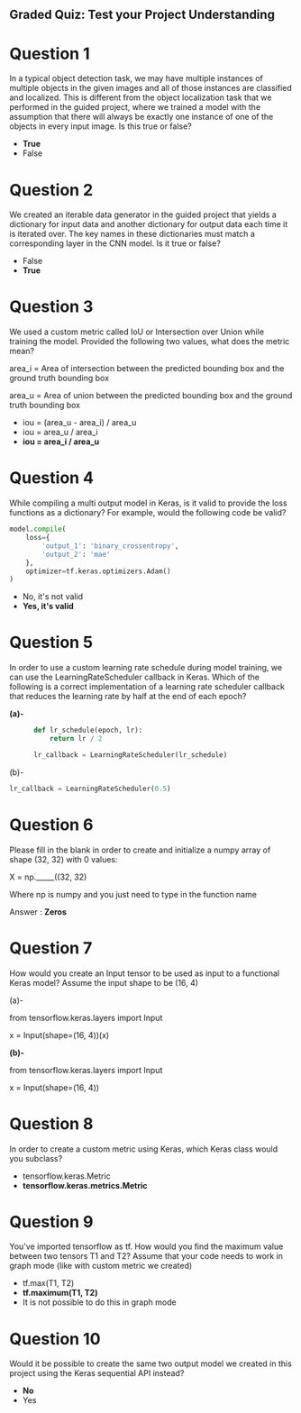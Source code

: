 ## Graded Quiz: Test your Project Understanding

# Question 1
In a typical object detection task, we may have multiple instances of multiple objects in the given images and all of those instances are classified and localized. This is different from the object localization task that we performed in the guided project, where we trained a model with the assumption that there will always be exactly one instance of one of the objects in every input image. Is this true or false?
* <b>True</b>
* False

# Question 2
We created an iterable data generator in the guided project that yields a dictionary for input data and another dictionary for output data each time it is iterated over. The key names in these dictionaries must match a corresponding layer in the CNN model. Is it true or false?
* False
* <b>True</b>

# Question 3
We used a custom metric called IoU or Intersection over Union while training the model. Provided the following two values, what does the metric mean?

area_i = Area of intersection between the predicted bounding box and the ground truth bounding box

area_u = Area of union between the predicted bounding box and the ground truth bounding box


* iou = (area_u - area_i) / area_u
* iou = area_u / area_i
* <b> iou = area_i / area_u </b>

# Question 4
While compiling a multi output model in Keras, is it valid to provide the loss functions as a dictionary? For example, would the following code be valid?
```python
model.compile(
    loss={
        'output_1': 'binary_crossentropy',
        'output_2': 'mae'
    },
    optimizer=tf.keras.optimizers.Adam()
)
```

* No, it's not valid
* <b> Yes, it's valid </b>

# Question 5
In order to use a custom learning rate schedule during model training, we can use the LearningRateScheduler callback in Keras. Which of the following is a correct implementation of a learning rate scheduler callback that reduces the learning rate by half at the end of each epoch?

<b>(a)-</b>
```python
      def lr_schedule(epoch, lr):
          return lr / 2

      lr_callback = LearningRateScheduler(lr_schedule)
```

(b)-
```python
lr_callback = LearningRateScheduler(0.5)
```

# Question 6
Please fill in the blank in order to create and initialize a numpy array of shape (32, 32) with 0 values:

X = np._____((32, 32)

Where np is numpy and you just need to type in the function name

Answer : <b> Zeros </b>

# Question 7
How would you create an Input tensor to be used as input to a functional Keras model? Assume the input shape to be (16, 4)

(a)-

from tensorflow.keras.layers import Input

x = Input(shape=(16, 4))(x)

<b>(b)-</b>

from tensorflow.keras.layers import Input

x = Input(shape=(16, 4))

# Question 8
In order to create a custom metric using Keras, which Keras class would you subclass?

* tensorflow.keras.Metric
* <b> tensorflow.keras.metrics.Metric </b>

# Question 9
You've imported tensorflow as tf. How would you find the maximum value between two tensors T1 and T2? Assume that your code needs to work in graph mode (like with custom metric we created)
* tf.max(T1, T2)
* <b> tf.maximum(T1, T2) </b>
* It is not possible to do this in graph mode


# Question 10
Would it be possible to create the same two output model we created in this project using the Keras sequential API instead?
* <b> No </b>
* Yes


